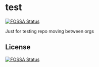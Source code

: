 # test
[![FOSSA Status](https://app.fossa.com/api/projects/git%2Bgithub.com%2Fk0sproject%2Ftest.svg?type=shield)](https://app.fossa.com/projects/git%2Bgithub.com%2Fk0sproject%2Ftest?ref=badge_shield)

Just for testing repo moving between orgs


## License
[![FOSSA Status](https://app.fossa.com/api/projects/git%2Bgithub.com%2Fk0sproject%2Ftest.svg?type=large)](https://app.fossa.com/projects/git%2Bgithub.com%2Fk0sproject%2Ftest?ref=badge_large)